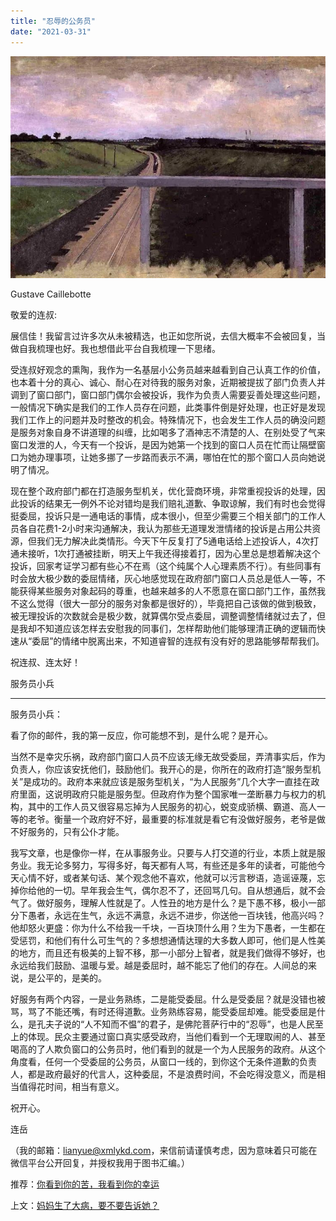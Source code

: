 ```yaml
---
title: "忍辱的公务员"
date: "2021-03-31"
---
```


![连岳文章](images/连岳文章picture-1.jpg)

Gustave Caillebotte

  

敬爱的连叔:

  

展信佳！我留言过许多次从未被精选，也正如您所说，去信大概率不会被回复，当做自我梳理也好。我也想借此平台自我梳理一下思绪。

  

受连叔好观念的熏陶，我作为一名基层小公务员越来越看到自己认真工作的价值，也本着十分的真心、诚心、耐心在对待我的服务对象，近期被提拔了部门负责人并调到了窗口部门，窗口部门偶尔会被投诉，我作为负责人需要妥善处理这些问题，一般情况下确实是我们的工作人员存在问题，此类事件倒是好处理，也正好是发现我们工作上的问题并及时整改的机会。特殊情况下，也会发生工作人员的确没问题是服务对象自身不讲道理的纠缠，比如喝多了酒神志不清楚的人、在别处受了气来窗口发泄的人，今天有一个投诉，是因为她第一个找到的窗口人员在忙而让隔壁窗口为她办理事项，让她多挪了一步路而表示不满，哪怕在忙的那个窗口人员向她说明了情况。

  

现在整个政府部门都在打造服务型机关，优化营商环境，非常重视投诉的处理，因此投诉的结果无一例外不论对错均是我们赔礼道歉、争取谅解，我们有时也会觉得挺委屈，投诉只是一通电话的事情，成本很小，但至少需要三个相关部门的工作人员各自花费1-2小时来沟通解决，我认为那些无道理发泄情绪的投诉是占用公共资源，但我们无力解决此类情形。今天下午反复打了5通电话给上述投诉人，4次打通未接听，1次打通被挂断，明天上午我还得接着打，因为心里总是想着解决这个投诉，回家考证学习都有些心不在焉（这个纯属个人心理素质不行）。有些同事有时会放大极少数的委屈情绪，灰心地感觉现在政府部门窗口人员总是低人一等，不能获得某些服务对象起码的尊重，也越来越多的人不愿意在窗口部门工作，虽然我不这么觉得（很大一部分的服务对象都是很好的），毕竟把自己该做的做到极致，被无理投诉的次数就会是极少数，就算偶尔受点委屈，调整调整情绪就过去了，但是我却不知道应该怎样去安慰我的同事们，怎样帮助他们能够理清正确的逻辑而快速从“委屈”的情绪中脱离出来，不知道睿智的连叔有没有好的思路能够帮帮我们。

  

祝连叔、连太好！   

  

服务员小兵

  

* * *

  

服务员小兵：

  

看了你的邮件，我的第一反应，你可能想不到，是什么呢？是开心。

  

当然不是幸灾乐祸，政府部门窗口人员不应该无缘无故受委屈，弄清事实后，作为负责人，你应该安抚他们，鼓励他们。我开心的是，你所在的政府打造“服务型机关”是成功的。政府本来就应该是服务型机关，“为人民服务”几个大字一直挂在政府里面，这说明政府只能是服务型。但政府作为整个国家唯一垄断暴力与权力的机构，其中的工作人员又很容易忘掉为人民服务的初心，蜕变成骄横、霸道、高人一等的老爷。衡量一个政府好不好，最重要的标准就是看它有没做好服务，老爷是做不好服务的，只有公仆才能。

  

我写文章，也是像你一样，在从事服务业。只要与人打交道的行业，本质上就是服务业。我无论多努力，写得多好，每天都有人骂，有些还是多年的读者，可能他今天心情不好，或者某句话、某个观念他不喜欢，他就可以污言秽语，造谣诬蔑，忘掉你给他的一切。早年我会生气，偶尔忍不了，还回骂几句。自从想通后，就不会气了。做好服务，理解人性就是了。人性丑的地方是什么？是下愚不移，极小一部分下愚者，永远在生气，永远不满意，永远不进步，你送他一百块钱，他高兴吗？他却怒火更盛：你为什么不给我一千块，一百块顶什么用？生为下愚者，一生都在受惩罚，和他们有什么可生气的？多想想通情达理的大多数人即可，他们是人性美的地方，而且还有极美的上智不移，那一小部分上智者，就是我们做得不够好，也永远给我们鼓励、温暖与爱。越是委屈时，越不能忘了他们的存在。人间总的来说，是公平的，是美的。

  

好服务有两个内容，一是业务熟练，二是能受委屈。什么是受委屈？就是没错也被骂，骂了不能还嘴，有时还得道歉。业务熟练容易，能受委屈却难。能受委屈是什么，是孔夫子说的“人不知而不愠”的君子，是佛陀菩萨行中的“忍辱”，也是人民至上的体现。民众主要通过窗口真实感受政府，当他们看到一个无理取闹的人、甚至喝高的了人欺负窗口的公务员时，他们看到的就是一个为人民服务的政府。从这个角度看，任何一个受委屈的公务员，从窗口一线的，到你这个无条件道歉的负责人，都是政府最好的代言人，这种委屈，不是浪费时间，不会吃得没意义，而是相当值得花时间，相当有意义。

  

祝开心。

  

连岳

  

（我的邮箱：lianyue@xmlykd.com，来信前请谨慎考虑，因为意味着只可能在微信平台公开回复，并授权我用于图书汇编。）

推荐：[你看到你的苦，我看到你的幸运](http://mp.weixin.qq.com/s?__biz=MjM5NDU0Mjk2MQ==&mid=2651633394&idx=1&sn=fd856f561298eb1aa2f8719382ab28c6&chksm=bd7e32ec8a09bbfad02a633cee9aa0d8bb68ac0674d9971b278b319991441fa7730f814d325c&scene=21#wechat_redirect)  

上文：[](http://mp.weixin.qq.com/s?__biz=MjM5NDU0Mjk2MQ==&mid=2651695817&idx=1&sn=fc5c4ce6af96991bc17cb4eb4c5181b0&chksm=bd7f2ed78a08a7c13912e144260a897783506076e3bc279af9907eb38b28ff48590c60b2b29a&scene=21#wechat_redirect)[妈妈生了大病，要不要告诉她？](http://mp.weixin.qq.com/s?__biz=MjM5NDU0Mjk2MQ==&mid=2651694947&idx=1&sn=b8181cf91305cf6a956ac93070c9c94d&chksm=bd7f237d8a08aa6b937ca097cd4d12cf0c9aa762c9b9b69fbbb0205ebf4e1aaae6316f0fb84d&scene=21#wechat_redirect)
